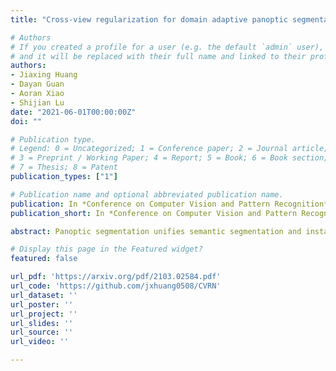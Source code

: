 ```yaml
---
title: "Cross-view regularization for domain adaptive panoptic segmentation"

# Authors
# If you created a profile for a user (e.g. the default `admin` user), write the username (folder name) here 
# and it will be replaced with their full name and linked to their profile.
authors:
- Jiaxing Huang
- Dayan Guan
- Aoran Xiao
- Shijian Lu
date: "2021-06-01T00:00:00Z"
doi: ""

# Publication type.
# Legend: 0 = Uncategorized; 1 = Conference paper; 2 = Journal article;
# 3 = Preprint / Working Paper; 4 = Report; 5 = Book; 6 = Book section;
# 7 = Thesis; 8 = Patent
publication_types: ["1"]

# Publication name and optional abbreviated publication name.
publication: In *Conference on Computer Vision and Pattern Recognition* (**CVPR**) (Oral), 2021
publication_short: In *Conference on Computer Vision and Pattern Recognition* (**CVPR**) (Oral), 2021

abstract: Panoptic segmentation unifies semantic segmentation and instance segmentation which has been attracting increasing attention in recent years. However, most existing research was conducted under a supervised learning setup whereas unsupervised domain adaptive panoptic segmentation which is critical in different tasks and applications is largely neglected. We design a domain adaptive panoptic segmentation network that exploits inter-style consistency and inter-task regularization for optimal domain adaptive panoptic segmentation. The inter-style consistency leverages geometric invariance across the same image of the different styles which fabricates certain self-supervisions to guide the network to learn domain-invariant features. The inter-task regularization exploits the complementary nature of instance segmentation and semantic segmentation and uses it as a constraint for better feature alignment across domains. Extensive experiments over multiple domain adaptive panoptic segmentation tasks (e.g., synthetic-to-real and real-to-real) show that our proposed network achieves superior segmentation performance as compared with the state-of-the-art.

# Display this page in the Featured widget?
featured: false

url_pdf: 'https://arxiv.org/pdf/2103.02584.pdf'
url_code: 'https://github.com/jxhuang0508/CVRN'
url_dataset: ''
url_poster: ''
url_project: ''
url_slides: ''
url_source: ''
url_video: ''

---
```

